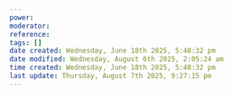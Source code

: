 ```yaml
---
power: 
moderator:
reference:
tags: []
date created: Wednesday, June 18th 2025, 5:48:32 pm
date modified: Wednesday, August 6th 2025, 2:05:24 am
time created: Wednesday, June 18th 2025, 5:48:32 pm
last update: Thursday, August 7th 2025, 9:27:15 pm
---
```

